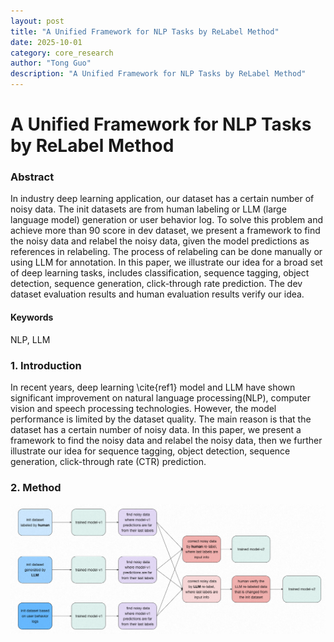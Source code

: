 ```yaml
---
layout: post
title: "A Unified Framework for NLP Tasks by ReLabel Method"
date: 2025-10-01
category: core_research
author: "Tong Guo"
description: "A Unified Framework for NLP Tasks by ReLabel Method"
---
```



# A Unified Framework for NLP Tasks by ReLabel Method

### Abstract
In industry deep learning application, our dataset has a certain number of noisy data. The init datasets are from human labeling or LLM (large language model) generation or user behavior log.
To solve this problem and achieve more than 90 score in dev dataset, we present a framework to find the noisy data and relabel the noisy data, 
given the model predictions as references in relabeling. The process of relabeling can be done manually or using LLM for annotation.
In this paper, we illustrate our idea for a broad set of deep learning tasks, includes classification, sequence tagging, object detection, sequence generation, 
click-through rate prediction. The dev dataset evaluation results and human evaluation results verify our idea.

#### Keywords
NLP, LLM

### 1. Introduction

In recent years, deep learning \cite{ref1} model and LLM have shown significant improvement on natural language processing(NLP), 
computer vision and speech processing technologies. However, the model performance is limited by the dataset quality. 
The main reason is that the dataset has a certain number of noisy data. 
In this paper, we present a framework to find the noisy data and relabel the noisy data, 
then we further illustrate our idea for sequence tagging, object detection, sequence generation, click-through rate (CTR) prediction.

### 2. Method
![fig1](/assets/png/unified-nlp/fig1.png)
